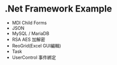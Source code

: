 # .Net Framework Example #

* MDI Child Forms
* JSON 
* MySQL / MariaDB
* RSA AES 加解密
* ReoGrid(Excel GUI編輯)
* Task
* UserControl 事件綁定
